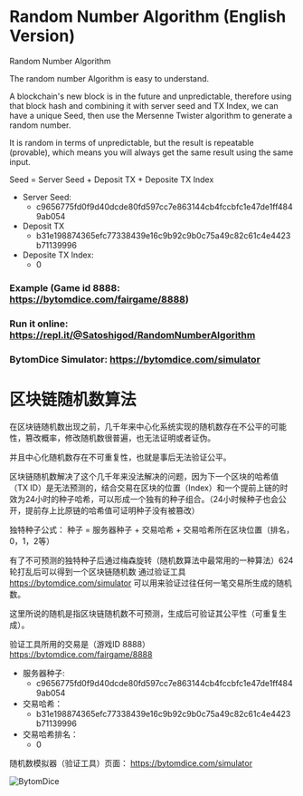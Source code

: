 # Random Number Algorithm (English Version)

Random Number Algorithm

The random number Algorithm is easy to understand. 

A blockchain's new block is in the future and unpredictable, therefore using that block hash and combining it with server seed and TX Index, we can have a unique Seed, then use the Mersenne Twister algorithm to generate a random number.

It is random in terms of unpredictable, but the result is repeatable (provable), which means you will always get the same result using
the same input.

Seed = Server Seed + Deposit TX + Deposite TX Index

* Server Seed:
  - c9656775fd0f9d40dcde80fd597cc7e863144cb4fccbfc1e47de1ff4849ab054
* Deposit TX
  - b31e198874365efc77338439e16c9b92c9b0c75a49c82c61c4e4423b71139996
* Deposite TX Index:
  - 0
  
### Example (Game id 8888: https://bytomdice.com/fairgame/8888)
### Run it online: https://repl.it/@Satoshigod/RandomNumberAlgorithm
### BytomDice Simulator: https://bytomdice.com/simulator


# 区块链随机数算法

在区块链随机数出现之前，几千年来中心化系统实现的随机数存在不公平的可能性，篡改概率，修改随机数很普遍，也无法证明或者证伪。

并且中心化随机数存在不可重复性，也就是事后无法验证公平。

区块链随机数解决了这个几千年来没法解决的问题，因为下一个区块的哈希值（TX ID）是无法预测的，结合交易在区块的位置（Index）和一个提前上链的时效为24小时的种子哈希，可以形成一个独有的种子组合。（24小时候种子也会公开，提前存上比原链的哈希值可证明种子没有被篡改）

独特种子公式： 种子 = 服务器种子 + 交易哈希 + 交易哈希所在区块位置（排名，0，1，2等）

有了不可预测的独特种子后通过梅森旋转（随机数算法中最常用的一种算法）624轮打乱后可以得到一个区块链随机数
通过验证工具 https://bytomdice.com/simulator 可以用来验证过往任何一笔交易所生成的随机数。

这里所说的随机是指区块链随机数不可预测，生成后可验证其公平性（可重复生成）。

验证工具所用的交易是（游戏ID 8888） https://bytomdice.com/fairgame/8888

* 服务器种子:
  - c9656775fd0f9d40dcde80fd597cc7e863144cb4fccbfc1e47de1ff4849ab054
* 交易哈希：
  - b31e198874365efc77338439e16c9b92c9b0c75a49c82c61c4e4423b71139996
* 交易哈希排名：
  - 0

随机数模拟器（验证工具）页面： https://bytomdice.com/simulator



![BytomDice](https://pbs.twimg.com/media/D2Ob5EsUgAE1eFr?format=jpg&name=large)
